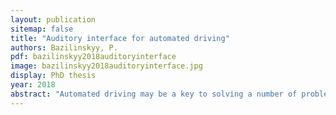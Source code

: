 ```yaml
---
layout: publication
sitemap: false
title: "Auditory interface for automated driving"
authors: Bazilinskyy, P.
pdf: bazilinskyy2018auditoryinterface
image: bazilinskyy2018auditoryinterface.jpg
display: PhD thesis
year: 2018
abstract: "Automated driving may be a key to solving a number of problems that humanity faces today: large numbers of fatalities in traffic, traffic congestions, and increased gas emissions. However, unless the car drives itself fully automatically (such a car would not need to have a steering wheel, nor accelerator and brake pedals), the driver needs to receive information from the vehicle. Such information can be delivered by sound, visual displays, vibrotactile feedback, or a combination of two or three kinds of signals. Sound may be a particularly promising feedback modality, as sound can attract a driver’s attention irrespective of his/her momentary visual attention.<br>&nbsp;&nbsp;&nbsp;&nbsp;&nbsp;&nbsp;&nbsp;&nbsp;Although ample research exists on warning systems and other types of auditory displays, what is less well known is how to design warning systems for automated driving specifically.<br>&nbsp;&nbsp;&nbsp;&nbsp;&nbsp;&nbsp;&nbsp;&nbsp;Taking over control from an automated car is a spatially demanding task that may involve a high level of urgency, and warning signals (also called ‘take- over requests’, TORs) need to be designed so that the driver reacts as quickly and safely as possible. Furthermore, little knowledge is available on how to support the situation awareness and mode awareness of drivers of automated cars. The goal of this thesis is to discover how the auditory modality should be used during automated driving and to contribute towards the development of design guidelines.<br>&nbsp;&nbsp;&nbsp;&nbsp;&nbsp;&nbsp;&nbsp;&nbsp;First, this thesis describes the state-of-the-art (Chapter 2) by examining and improving the current sound design process in the industry, and by examining the requirements of the future users of automated cars, the public (Chapter 2). Next, the thesis focuses on the design of discrete warnings/TORs (Chapter 3), the use of sound for supporting situation awareness (Chapter 4), and mode awareness (Chapter 5). Finally, Chapters 6 and 7 provide a future outlook, conclusions, and recommendations. The content of the thesis is described in more detail below.<br>&nbsp;&nbsp;&nbsp;&nbsp;&nbsp;&nbsp;&nbsp;&nbsp;Chapter 2 describes state of the art in the domain of the use of sound in the automotive industry. Section 2.1 presents a new sound design process for the automotive industry developed with Continental AG, consisting of 3 stages: description, design/creation, and verification. An evaluation of the process showed that it supports the more efficient creation of auditory assets than the unstructured process that was previously employed in the company.<br>&nbsp;&nbsp;&nbsp;&nbsp;&nbsp;&nbsp;&nbsp;&nbsp;To design good feedback is not enough, it also needs to be appreciated by users. To this end, Section 2.2 describes a crowdsourced online survey that was used to investigate peoples’ opinion of 1,205 responses from 91 countries on auditory interfaces in modern cars and their readiness to have auditory feedback in automated vehicles. The study was continued in another crowdsourced online survey described in Section 2.3, where 1,692 people were surveyed on auditory, visual, and vibrotactile TORs in scenarios of varying levels of urgency. Based on the results, multimodal TORs were the most preferred option in scenarios associated with high urgency. Sound-based TORs were the most favored choice in scenarios with low urgency. Auditory feedback was also preferred for confirmation that the system is ready to switch from manual to automated mode. Speech-based feedback was more accepted than artificial sounds, and the female voice was more preferred than the male voice as a take-over request.<br>&nbsp;&nbsp;&nbsp;&nbsp;&nbsp;&nbsp;&nbsp;&nbsp;To understand better how sound may be used during fully automated driving, it is crucial to acknowledge the opinion of potential end users of such vehicles on the technology. Section 2.4 investigates anonymous textual comments concerning fully automated driving by using data from three Internet- based surveys (including the surveys described in Sections 2.2 and 2.3) with 8,862 respondents from 112 countries. The opinion was split: 39% of the comments were positive towards automated driving and 23% were seen as such that express negative attitude towards automated driving.<br>&nbsp;&nbsp;&nbsp;&nbsp;&nbsp;&nbsp;&nbsp;&nbsp;Chapter 3 focuses on the use of the auditory modality to support TORs. Section 3.1 describes a crowdsourcing experiment on reaction times to audiovisual stimuli with different stimulus onset asynchrony (SOA). 1,823 participants each performed 176 reaction time trials consisting of 29 SOA levels and three visual intensity levels. The results replicated past research, with a V- shape of mean reaction time as a function of SOA. The study underlines the power of crowdsourced research, and shows that auditory and visual warnings need to be provided at exactly the same moment in order to generate optimally fast response times. The results also indicate large individual differences in reaction times to different SOA levels, a finding which implicates that multimodal feedback has important advantages as compared to unimodal feedback.<br>&nbsp;&nbsp;&nbsp;&nbsp;&nbsp;&nbsp;&nbsp;&nbsp;Then, in Section 3.2 focus was given to speech-based TORs. In a crowdsourced study, 2,669 participants from 95 countries listened to a random 10 out of 140 TORs, and rated each TOR on ease of understanding, pleasantness, urgency, and commandingness. Increased speech rate results in an increase of perceived urgency and commandingness. With high level of background noise, the female voice was preferred over the male voice, which contradicts the literature. Furthermore, a take-over request spoken by a person with Indian accent was easier to understand by participants from India compared to participants from other countries.<br>&nbsp;&nbsp;&nbsp;&nbsp;&nbsp;&nbsp;&nbsp;&nbsp;The results of the studies in Chapter 2 and Sections 3.1 and 3.2 were used to design a simulator-based study presented in Section 3.3. 24 participants took part in three sessions in a highly automated car (different TOR modality in each session: auditory, vibrotactile, and auditory-vibrotactile). TORs were played from the right, from the left, and from both left and right. The auditory TOR yielded comparatively low ratings of usefulness and satisfaction. Regardless of the directionality of the TOR, almost all drivers overtook the stationary vehicle on the left.<br>&nbsp;&nbsp;&nbsp;&nbsp;&nbsp;&nbsp;&nbsp;&nbsp;Section 3.4 summarizes results from survey research (Sections 2.2, 2.3, 3.1, 3.2) and driving simulator experiments (including Section 3.3) on TORs executed with one or multiple of the three modalities. Results showed that vibrotactile TORs in the driver’s seat yielded relatively high ratings of self- reported usefulness and satisfaction. Auditory TORs in the form of beeps were regarded as useful but not satisfactory, and it was found that an increase of beep rate yields an increase of self-reported urgency. Visual-only feedback in the form of LEDs was seen by participants as neither useful nor satisfactory.<br>&nbsp;&nbsp;&nbsp;&nbsp;&nbsp;&nbsp;&nbsp;&nbsp;Chapter 4 draws attention to the use of auditory feedback for the situation awareness during manual and automated driving. Section 4.1 investigates how to represent distance information by means of sound. Three sonification approaches were tested: Beep Repetition Rate, Sound Intensity, and Sound Fundamental Frequency. The three proposed methods produced a similar mean absolute distance error.<br>&nbsp;&nbsp;&nbsp;&nbsp;&nbsp;&nbsp;&nbsp;&nbsp;These results were used in three simulator-based experiments (Sections 4.2–4.4) to examine the idea whether it is possible to drive a car blindfolded with the use of continuous auditory feedback only. Different types of sonification (e.g., volume-based, beep-frequency based) were used, and the auditory feedback was provided when deviating more than 0.5 m from lane center. In all experiments, people drove on a track with sharp 90-degree corners while speed control was automated. Results showed no clear effects of sonification method on lane-keepign performance, but it was found that it is vital to not give feedback based on the current lateral position, but based on where the car will be about 2 seconds into the future. The predictor algorithm should consider the velocity vector of the car as well as the momentary steering wheel angle. Results showed that, with extensive practice and knowledge of the system, it is possible to drive on a track for 5 minutes without leaving the road. Drivers benefit from simple auditory feedback and additional stimuli add workload without improving performance.<br>&nbsp;&nbsp;&nbsp;&nbsp;&nbsp;&nbsp;&nbsp;&nbsp;Chapter 5 examines the use of sound for mode awareness during highly automated driving. An on-road experiment in a heavy truck equipped with low- level automated is described. I used continuous auditory feedback on the status of ACC, lane offset, and headway, which blends with the engine and wind sounds that are already present in the cabin. 23 truck drivers were presented with the additional sounds in isolation and in combination. Results showed that the sounds were easy to understand and that the lane-offset sound was regarded as somewhat useful. However, participants overall preferred a silent cabin and expressed displeasure with the idea of being presented with extra sounds on a continuous basis.<br>&nbsp;&nbsp;&nbsp;&nbsp;&nbsp;&nbsp;&nbsp;&nbsp;Chapter 6 provides an outlook on when fully automated driving may become a reality. In 12 crowdsourcing studies conducted between 2014 and 2017 (including the studies described in Sections 2.2, 2.3, 3.1, 3.2), 17,360 people from 129 countries were asked when they think that most cars will be able to drive fully automatically in their country of residence. The median reported year was 2030. Over the course of three years respondents have moderated their expectations regarding the penetration of fully automated cars. The respondents appear to be more optimistic than experts.<br>&nbsp;&nbsp;&nbsp;&nbsp;&nbsp;&nbsp;&nbsp;&nbsp;Chapter 7 presents a discussion and conclusions derived from all chapters in the thesis.<br>&nbsp;&nbsp;&nbsp;&nbsp;&nbsp;&nbsp;&nbsp;&nbsp;• The most preferred way to support a TOR is an auditory instruction in the form of a female voice.<br>&nbsp;&nbsp;&nbsp;&nbsp;&nbsp;&nbsp;&nbsp;&nbsp;• The preferences of people depend on the urgency of the situation.<br>&nbsp;&nbsp;&nbsp;&nbsp;&nbsp;&nbsp;&nbsp;&nbsp;• Reaction times are fastest when an auditory and a visual stimulus are presented at the same moment rather than with a temporal asynchrony.<br>&nbsp;&nbsp;&nbsp;&nbsp;&nbsp;&nbsp;&nbsp;&nbsp;• An increase of beep rate yields an increase of self-reported urgency.<br>&nbsp;&nbsp;&nbsp;&nbsp;&nbsp;&nbsp;&nbsp;&nbsp;• An increase in the speech rate results in an increase of perceived urgency and commandingness.<br>&nbsp;&nbsp;&nbsp;&nbsp;&nbsp;&nbsp;&nbsp;&nbsp;• If the goal is for drivers to react as quickly as possible, multimodal feedback should be used.<br>&nbsp;&nbsp;&nbsp;&nbsp;&nbsp;&nbsp;&nbsp;&nbsp;• It is important to use a preview controller (look-ahead time) for supporting drivers’ situation awareness in a lane keeping task.<br>&nbsp;&nbsp;&nbsp;&nbsp;&nbsp;&nbsp;&nbsp;&nbsp;• Truck drivers are not favorable towards adding additional continuous feedback to the cabin, even though the feedback is easy to understand.<br>&nbsp;&nbsp;&nbsp;&nbsp;&nbsp;&nbsp;&nbsp;&nbsp;In summary, in this thesis I evaluated the use of sound as discrete warnings, but also as a means of continuous/spatial support for situation/mode awareness."
---
```

